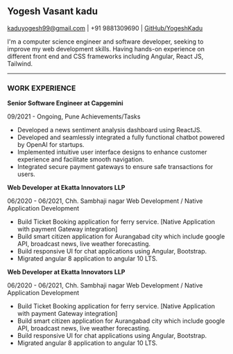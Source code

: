 ## Yogesh Vasant kadu

[kaduyogesh99@gmail.com](mailto:kaduyogesh99@gmail.com) | +91 9881309690 |
[GitHub/YogeshKadu](https://github.com/YogeshKadu/)

I'm a computer science engineer and software developer, seeking to improve my
web development skills. Having hands-on experience on different front end and
CSS frameworks including Angular, React JS, Tailwind.

---

### WORK EXPERIENCE

**Senior Software Engineer at Capgemini**

09/2021 - Ongoing, Pune Achievements/Tasks

- Developed a news sentiment analysis dashboard using ReactJS.
- Developed and seamlessly integrated a fully functional chatbot powered by
  OpenAI for startups.
- Implemented intuitive user interface designs to enhance customer experience
  and facilitate smooth navigation.
- Integrated secure payment gateways to ensure safe transactions for users.

**Web Developer at Ekatta Innovators LLP**

06/2020 - 06/2021, Chh. Sambhaji nagar Web Development / Native Application
Development

- Build Ticket Booking application for ferry service. [Native Application with
  payment Gateway integration]
- Build smart citizen application for Aurangabad city which include google API,
  broadcast news, live weather forecasting.
- Build responsive UI for chat applications using Angular, Bootstrap.
- Migrated angular 8 application to angular 10 LTS.

**Web Developer at Ekatta Innovators LLP**

06/2020 - 06/2021, Chh. Sambhaji nagar Web Development / Native Application
Development

- Build Ticket Booking application for ferry service. [Native Application with
  payment Gateway integration]
- Build smart citizen application for Aurangabad city which include google API,
  broadcast news, live weather forecasting.
- Build responsive UI for chat applications using Angular, Bootstrap.
- Migrated angular 8 application to angular 10 LTS.
